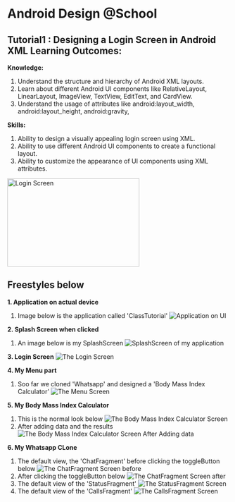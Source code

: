 # **Android Design @School**

## Tutorial1 : Designing a Login Screen in Android XML Learning Outcomes:
**Knowledge:**
1. Understand the structure and hierarchy of Android XML layouts.
2. Learn about different Android UI components like RelativeLayout, LinearLayout, ImageView, TextView, EditText, and CardView.
3. Understand the usage of attributes like android:layout_width, android:layout_height, android:gravity, 

**Skills:**
1. Ability to design a visually appealing login screen using XML.
2. Ability to use different Android UI components to create a functional layout.
3. Ability to customize the appearance of UI components using XML attributes.
<img src="https://github.com/BakangMonei/CET343/blob/main/app/src/main/res/drawable/pic3.jpg" width="300" height="200" alt="Login Screen">


## Freestyles below
**1. Application on actual device**
1. Image below is the application called 'ClassTutorial'
   ![Application on UI ](https://github.com/BakangMonei/CET343/blob/main/app/src/main/res/drawable/pic1.jpg)

**2. Splash Screen when clicked**
1. An image below is my SplashScreen
   ![SplashScreen of my application ](https://github.com/BakangMonei/CET343/blob/main/app/src/main/res/drawable/pic2.jpg)

**3. Login Screen**
   ![The Login Screen ](https://github.com/BakangMonei/CET343/blob/main/app/src/main/res/drawable/pic3.jpg)

**4. My Menu part**
1. Soo far we cloned 'Whatsapp' and designed a 'Body Mass Index Calculator'
   ![The Menu Screen ](https://github.com/BakangMonei/CET343/blob/main/app/src/main/res/drawable/pic4.jpg)

**5. My Body Mass Index Calculator**
1. This is the normal look below
   ![The Body Mass Index Calculator Screen ](https://github.com/BakangMonei/CET343/blob/main/app/src/main/res/drawable/pic5.jpg)
2. After adding data and the results
   ![The Body Mass Index Calculator Screen After Adding data ](https://github.com/BakangMonei/CET343/blob/main/app/src/main/res/drawable/pc6.jpg)

**6. My Whatsapp CLone**
1. The default view, the 'ChatFragment' before clicking the toggleButton below
   ![The ChatFragment Screen before ](https://github.com/BakangMonei/CET343/blob/main/app/src/main/res/drawable/pic7.jpg)
2. After clicking the toggleButton below
   ![The ChatFragment Screen after ](https://github.com/BakangMonei/CET343/blob/main/app/src/main/res/drawable/pic10.jpg)
3. The default view of the 'StatusFragment'
   ![The StatusFragment Screen ](https://github.com/BakangMonei/CET343/blob/main/app/src/main/res/drawable/pic8.jpg)
4. The default view of the 'CallsFragment'
   ![The CallsFragment Screen ](https://github.com/BakangMonei/CET343/blob/main/app/src/main/res/drawable/pic9.jpg)